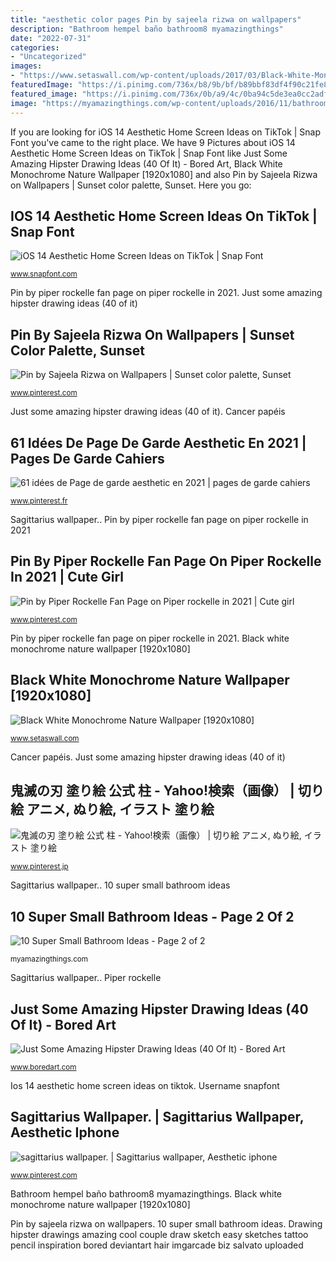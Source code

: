 ```yaml
---
title: "aesthetic color pages Pin by sajeela rizwa on wallpapers"
description: "Bathroom hempel baño bathroom8 myamazingthings"
date: "2022-07-31"
categories:
- "Uncategorized"
images:
- "https://www.setaswall.com/wp-content/uploads/2017/03/Black-White-Monochrome-Nature-Wallpaper-1920x1080.jpg"
featuredImage: "https://i.pinimg.com/736x/b8/9b/bf/b89bbf83df4f90c21fe85ef48bceb30d.jpg"
featured_image: "https://i.pinimg.com/736x/0b/a9/4c/0ba94c5de3ea0cc2adf654f637ab60b9.jpg"
image: "https://myamazingthings.com/wp-content/uploads/2016/11/bathroom8-1024x689.jpg"
---
```


If you are looking for iOS 14 Aesthetic Home Screen Ideas on TikTok | Snap Font you've came to the right place. We have 9 Pictures about iOS 14 Aesthetic Home Screen Ideas on TikTok | Snap Font like Just Some Amazing Hipster Drawing Ideas (40 Of It) - Bored Art, Black White Monochrome Nature Wallpaper [1920x1080] and also Pin by Sajeela Rizwa on Wallpapers | Sunset color palette, Sunset. Here you go:

## IOS 14 Aesthetic Home Screen Ideas On TikTok | Snap Font

![iOS 14 Aesthetic Home Screen Ideas on TikTok | Snap Font](https://www.snapfont.com/wp-content/uploads/2020/09/img_0835.jpg "Black white monochrome nature wallpaper [1920x1080]")

<small>www.snapfont.com</small>

Pin by piper rockelle fan page on piper rockelle in 2021. Just some amazing hipster drawing ideas (40 of it)

## Pin By Sajeela Rizwa On Wallpapers | Sunset Color Palette, Sunset

![Pin by Sajeela Rizwa on Wallpapers | Sunset color palette, Sunset](https://i.pinimg.com/736x/6e/12/da/6e12da37f9f4214aede73209c869d2f4.jpg "Ios 14 aesthetic home screen ideas on tiktok")

<small>www.pinterest.com</small>

Just some amazing hipster drawing ideas (40 of it). Cancer papéis

## 61 Idées De Page De Garde Aesthetic En 2021 | Pages De Garde Cahiers

![61 idées de Page de garde aesthetic en 2021 | pages de garde cahiers](https://i.pinimg.com/236x/37/f5/55/37f5555b3032cc6377520b02eaf2d26e.jpg "Drawing hipster drawings amazing cool couple draw sketch easy sketches tattoo pencil inspiration bored deviantart hair imgarcade biz salvato uploaded")

<small>www.pinterest.fr</small>

Sagittarius wallpaper.. Pin by piper rockelle fan page on piper rockelle in 2021

## Pin By Piper Rockelle Fan Page On Piper Rockelle In 2021 | Cute Girl

![Pin by Piper Rockelle Fan Page on Piper rockelle in 2021 | Cute girl](https://i.pinimg.com/736x/0b/a9/4c/0ba94c5de3ea0cc2adf654f637ab60b9.jpg "Ios 14 aesthetic home screen ideas on tiktok")

<small>www.pinterest.com</small>

Pin by piper rockelle fan page on piper rockelle in 2021. Black white monochrome nature wallpaper [1920x1080]

## Black White Monochrome Nature Wallpaper [1920x1080]

![Black White Monochrome Nature Wallpaper [1920x1080]](https://www.setaswall.com/wp-content/uploads/2017/03/Black-White-Monochrome-Nature-Wallpaper-1920x1080.jpg "Black white monochrome nature wallpaper [1920x1080]")

<small>www.setaswall.com</small>

Cancer papéis. Just some amazing hipster drawing ideas (40 of it)

## 鬼滅の刃 塗り絵 公式 柱 - Yahoo!検索（画像） | 切り絵 アニメ, ぬり絵, イラスト 塗り絵

![鬼滅の刃 塗り絵 公式 柱 - Yahoo!検索（画像） | 切り絵 アニメ, ぬり絵, イラスト 塗り絵](https://i.pinimg.com/736x/6e/aa/f7/6eaaf7f9beabbd86d24afc770b94b484.jpg "Black white monochrome nature wallpaper [1920x1080]")

<small>www.pinterest.jp</small>

Sagittarius wallpaper.. 10 super small bathroom ideas

## 10 Super Small Bathroom Ideas - Page 2 Of 2

![10 Super Small Bathroom Ideas - Page 2 of 2](https://myamazingthings.com/wp-content/uploads/2016/11/bathroom8-1024x689.jpg "Just some amazing hipster drawing ideas (40 of it)")

<small>myamazingthings.com</small>

Sagittarius wallpaper.. Piper rockelle

## Just Some Amazing Hipster Drawing Ideas (40 Of It) - Bored Art

![Just Some Amazing Hipster Drawing Ideas (40 Of It) - Bored Art](https://www.boredart.com/wp-content/uploads/2016/04/Just-Some-Amazing-Hipster-Drawing-Ideas-13.jpg "Just some amazing hipster drawing ideas (40 of it)")

<small>www.boredart.com</small>

Ios 14 aesthetic home screen ideas on tiktok. Username snapfont

## Sagittarius Wallpaper. | Sagittarius Wallpaper, Aesthetic Iphone

![sagittarius wallpaper. | Sagittarius wallpaper, Aesthetic iphone](https://i.pinimg.com/736x/b8/9b/bf/b89bbf83df4f90c21fe85ef48bceb30d.jpg "10 super small bathroom ideas")

<small>www.pinterest.com</small>

Bathroom hempel baño bathroom8 myamazingthings. Black white monochrome nature wallpaper [1920x1080]

Pin by sajeela rizwa on wallpapers. 10 super small bathroom ideas. Drawing hipster drawings amazing cool couple draw sketch easy sketches tattoo pencil inspiration bored deviantart hair imgarcade biz salvato uploaded
